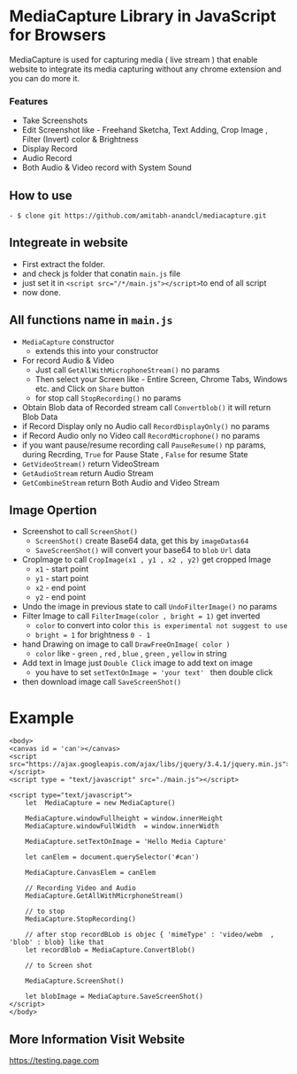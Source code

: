 # MediaCapture Library in JavaScript for Browsers

MediaCapture is used for capturing media ( live stream ) that enable website to integrate its media capturing without any chrome extension and you can do more it.

### Features
  - Take Screenshots
  - Edit Screenshot like - Freehand Sketcha, Text Adding, Crop Image , Filter (Invert) color & Brightness
  - Display Record 
  - Audio Record
  - Both Audio & Video record with System Sound

## How to use
    - $ clone git https://github.com/amitabh-anandcl/mediacapture.git
    
## Integreate in website
- First extract the folder.
- and check js folder that conatin `main.js` file
- just set it in `<script src="/*/main.js"></script>`to end of all script
- now done.
## All functions name in `main.js`
  - `MediaCapture` constructor
    - extends this into your constructor
  - For record Audio & Video
    - Just call `GetAllWithMicrophoneStream()` no params
    - Then select your Screen like - Entire Screen, Chrome Tabs, Windows etc. and Click on `Share` button
    - for stop call `StopRecording()` no params
  - Obtain Blob data of Recorded stream call `Convertblob()` it will return Blob Data
  - if Record Display only no Audio call `RecordDisplayOnly()` no params
  - if Record Audio only no Video call `RecordMicrophone()` no params
  - if you want pause/resume recording call `PauseResume()` np params, during Recrding, `True` for Pause State , `False` for resume State
  - `GetVideoStream()` return VideoStream
  - `GetAudioStream` return Audio Stream
  - `GetCombineStream` return Both Audio and Video Stream

## Image Opertion
   - Screenshot to call `ScreenShot()`
      - `ScreenShot()` create Base64 data, get this by `imageDatas64`
      - `SaveScreenShot()` will convert your base64 to `blob` `Url` data
   - CropImage to call `CropImage(x1 , y1 , x2 , y2)` get cropped Image
      - `x1` - start point
      - `y1` - start point 
      - `x2` - end point
      - `y2` - end point
   - Undo the image in previous state to call `UndoFilterImage()` no params
   - Filter Image to call `FilterImage(color , bright = 1)` get inverted
      - `color` to convert into color `this is experimental not suggest to use`
      - `bright = 1` for brightness `0 - 1`
   - hand Drawing on image to call `DrawFreeOnImage( color )` 
      - `color` like - `green` , `red` , `blue` , `green` , `yellow` in string
   - Add text in Image just `Double Click` image to add text on image
      - you have to set `setTextOnImage = 'your text' ` then double click
   - then download image call `SaveScreenShot()`

# Example
    <body>
	<canvas id = 'can'></canvas>
	<script src="https://ajax.googleapis.com/ajax/libs/jquery/3.4.1/jquery.min.js"></script>
	<script type = "text/javascript" src="./main.js"></script>
		
	<script type="text/javascript">
		let  MediaCapture = new MediaCapture()
		
		MediaCapture.windowFullheight = window.innerHeight
		MediaCapture.windowFullWidth  = window.innerWidth
		
		MediaCapture.setTextOnImage = 'Hello Media Capture'
	
		let canElem = document.querySelector('#can')
		
		MediaCapture.CanvasElem = canElem
				
		// Recording Video and Audio
		MediaCapture.GetAllWithMicrphoneStream()
		
		// to stop 
		MediaCapture.StopRecording()

		// after stop recordBLob is objec { 'mimeType' : 'video/webm  , 'blob' : blob} like that
		let recordBlob = MediaCapture.ConvertBlob() 
			
		// to Screen shot

		MediaCapture.ScreenShot()

		let blobImage = MediaCapture.SaveScreenShot()		
	</script>
	</body>

## More Information Visit Website
<a href="https://testing.page.com">https://testing.page.com</a>